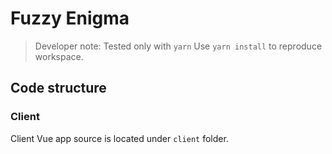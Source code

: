 # Fuzzy Enigma

> Developer note:
> Tested only with `yarn`
> Use `yarn install` to reproduce workspace.

## Code structure

### Client

Client Vue app source is located under `client` folder.